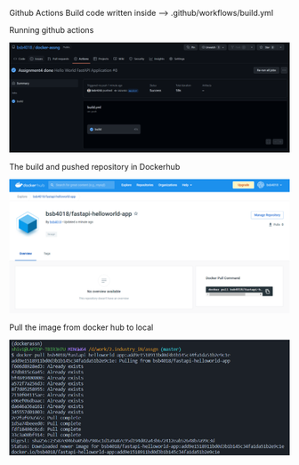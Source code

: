 Github Actions Build code written inside -->  .github/workflows/build.yml

Running github actions

![image](https://github.com/bsb4018/docker-assng/blob/master/assignment-4/screenshots/s41.PNG)

The build and pushed repository in Dockerhub

![image](https://github.com/bsb4018/docker-assng/blob/master/assignment-4/screenshots/s42.PNG)

Pull the image from docker hub to local

![image](https://github.com/bsb4018/docker-assng/blob/master/assignment-4/screenshots/s43.PNG)